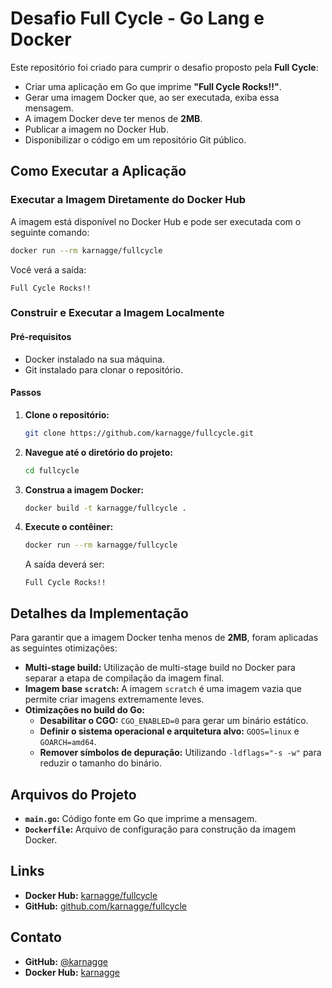 # Desafio Full Cycle - Go Lang e Docker

Este repositório foi criado para cumprir o desafio proposto pela **Full Cycle**:

- Criar uma aplicação em Go que imprime **"Full Cycle Rocks!!"**.
- Gerar uma imagem Docker que, ao ser executada, exiba essa mensagem.
- A imagem Docker deve ter menos de **2MB**.
- Publicar a imagem no Docker Hub.
- Disponibilizar o código em um repositório Git público.

## Como Executar a Aplicação

### Executar a Imagem Diretamente do Docker Hub

A imagem está disponível no Docker Hub e pode ser executada com o seguinte comando:

```bash
docker run --rm karnagge/fullcycle
```

Você verá a saída:

```
Full Cycle Rocks!!
```

### Construir e Executar a Imagem Localmente

#### Pré-requisitos

- Docker instalado na sua máquina.
- Git instalado para clonar o repositório.

#### Passos

1. **Clone o repositório:**

   ```bash
   git clone https://github.com/karnagge/fullcycle.git
   ```

2. **Navegue até o diretório do projeto:**

   ```bash
   cd fullcycle
   ```

3. **Construa a imagem Docker:**

   ```bash
   docker build -t karnagge/fullcycle .
   ```

4. **Execute o contêiner:**

   ```bash
   docker run --rm karnagge/fullcycle
   ```

   A saída deverá ser:

   ```
   Full Cycle Rocks!!
   ```

## Detalhes da Implementação

Para garantir que a imagem Docker tenha menos de **2MB**, foram aplicadas as seguintes otimizações:

- **Multi-stage build:** Utilização de multi-stage build no Docker para separar a etapa de compilação da imagem final.
- **Imagem base `scratch`:** A imagem `scratch` é uma imagem vazia que permite criar imagens extremamente leves.
- **Otimizações no build do Go:**
  - **Desabilitar o CGO:** `CGO_ENABLED=0` para gerar um binário estático.
  - **Definir o sistema operacional e arquitetura alvo:** `GOOS=linux` e `GOARCH=amd64`.
  - **Remover símbolos de depuração:** Utilizando `-ldflags="-s -w"` para reduzir o tamanho do binário.

## Arquivos do Projeto

- **`main.go`:** Código fonte em Go que imprime a mensagem.
- **`Dockerfile`:** Arquivo de configuração para construção da imagem Docker.

## Links

- **Docker Hub:** [karnagge/fullcycle](https://hub.docker.com/r/karnagge/fullcycle)
- **GitHub:** [github.com/karnagge/fullcycle](https://github.com/karnagge/fullcycle)

## Contato

- **GitHub:** [@karnagge](https://github.com/karnagge)
- **Docker Hub:** [karnagge](https://hub.docker.com/u/karnagge)
